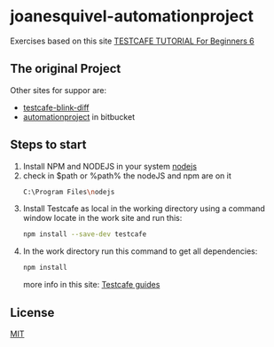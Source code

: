 # joanesquivel-automationproject

Exercises based on this site 
[TESTCAFE TUTORIAL For Beginners 6](https://www.youtube.com/watch?v=by5BAWbn0k0&list=PLYDwWPRvXB8_TDgPmQyMNjN6gaI8yS7KQ&index=6)

## The original Project 
Other sites for suppor are:
 - [testcafe-blink-diff](https://github.com/tacoss/testcafe-blink-diff)
 - [automationproject](https://joanesquivel@bitbucket.org/joanesquivel/automationproject/src/master/) in bitbucket

 ## Steps to start
 1. Install NPM and NODEJS in your system 
    [nodejs](https://nodejs.org/en/download/current/)
 2. check in $path or %path% the nodeJS and npm are on it
    ```bash
    C:\Program Files\nodejs
    ```
 3. Install Testcafe as local in the working directory
    using a command window locate in the work site and run this:
    ```bash
    npm install --save-dev testcafe
    ```
 4. In the work directory run this command to get all dependencies:
    ```bash
    npm install
    ```
    more info in this site:
    [Testcafe guides](https://devexpress.github.io/testcafe/documentation/guides/basic-guides/install-testcafe.html)

## License
[MIT](https://choosealicense.com/licenses/mit/)